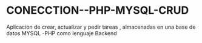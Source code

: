 # CONECCTION--PHP-MYSQL-CRUD

Aplicacion de crear, actualizar y pedir tareas , almacenadas en una base de datos MYSQL -PHP como lenguaje Backend
